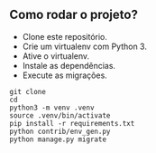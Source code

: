 ## Como rodar o projeto?

* Clone este repositório.
* Crie um virtualenv com Python 3.
* Ative o virtualenv.
* Instale as dependências.
* Execute as migrações.

```
git clone
cd
python3 -m venv .venv
source .venv/bin/activate
pip install -r requirements.txt
python contrib/env_gen.py
python manage.py migrate
```
